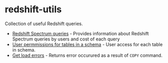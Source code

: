 # redshift-utils
Collection of useful Redshift queries.

* [Redshift Spectrum queries](select_redshift_spectrum_queries_costs.sql) - Provides information about Redshift Spectrum queries by users and cost of each query
* [User permmissions for tables in a schema](select_permissions_for_user_for_tables_in_schema.sql) - User access for each table in schema.
* [Get load errors](select_load_errors.sql) - Returns error occurured as a result of `COPY` command.